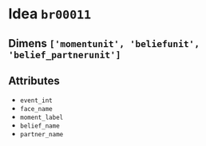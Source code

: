 # Idea `br00011`

## Dimens `['momentunit', 'beliefunit', 'belief_partnerunit']`

## Attributes
- `event_int`
- `face_name`
- `moment_label`
- `belief_name`
- `partner_name`
